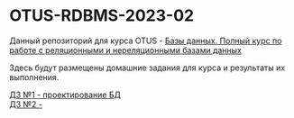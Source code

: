 # OTUS-RDBMS-2023-02
Данный репозиторий для курса OTUS - [Базы данных.
Полный курс по работе с реляционными и нереляционными базами данных](https://otus.ru/lessons/subd/)

Здесь будут размещены домашние задания для курса и результаты их выполнения.

[ДЗ №1 - проектирование БД](https://github.com/fermunt/OTUS-RDBMS-2023-02/blob/main/homework_1.md)  
[ДЗ №2 - ](https://github.com/fermunt/OTUS-RDBMS-2023-02/blob/main/homework_2.md)  

